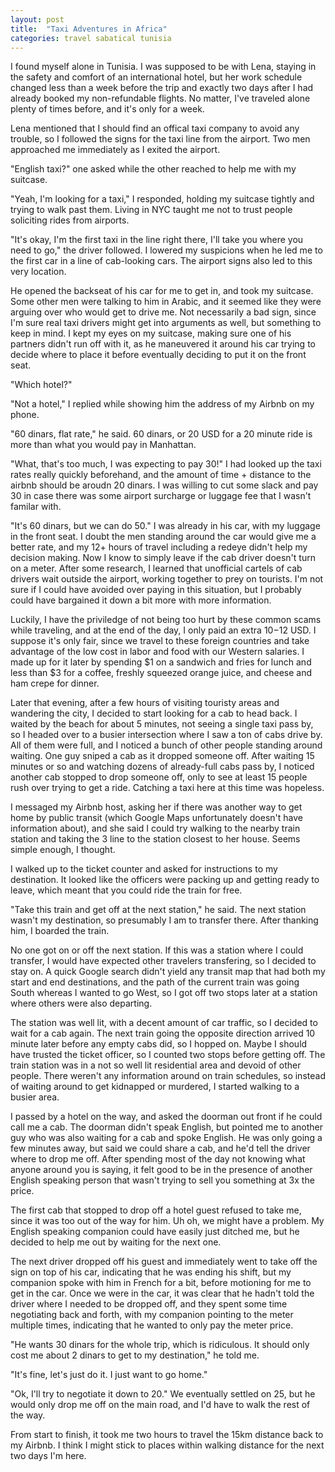```yaml
---
layout: post
title:  "Taxi Adventures in Africa"
categories: travel sabatical tunisia
---
```


I found myself alone in Tunisia. I was supposed to be with Lena, staying in the safety and comfort of an international hotel, but her work schedule changed less than a week before the trip and exactly two days after I had already booked my non-refundable flights. No matter, I've traveled alone plenty of times before, and it's only for a week.

Lena mentioned that I should find an offical taxi company to avoid any trouble, so I followed the signs for the taxi line from the airport. Two men approached me immediately as I exited the airport.

"English taxi?" one asked while the other reached to help me with my suitcase.

"Yeah, I'm looking for a taxi," I responded, holding my suitcase tightly and trying to walk past them. Living in NYC taught me not to trust people soliciting rides from airports.

"It's okay, I'm the first taxi in the line right there, I'll take you where you need to go," the driver followed. I lowered my suspicions when he led me to the first car in a line of cab-looking cars. The airport signs also led to this very location.

He opened the backseat of his car for me to get in, and took my suitcase. Some other men were talking to him in Arabic, and it seemed like they were arguing over who would get to drive me. Not necessarily a bad sign, since I'm sure real taxi drivers might get into arguments as well, but something to keep in mind. I kept my eyes on my suitcase, making sure one of his partners didn't run off with it, as he maneuvered it around his car trying to decide where to place it before eventually deciding to put it on the front seat.

"Which hotel?"

"Not a hotel," I replied while showing him the address of my Airbnb on my phone.

"60 dinars, flat rate," he said. 60 dinars, or 20 USD for a 20 minute ride is more than what you would pay in Manhattan.

"What, that's too much, I was expecting to pay 30!" I had looked up the taxi rates really quickly beforehand, and the amount of time + distance to the airbnb should be aroudn 20 dinars. I was willing to cut some slack and pay 30 in case there was some airport surcharge or luggage fee that I wasn't familar with.

"It's 60 dinars, but we can do 50." I was already in his car, with my luggage in the front seat. I doubt the men standing around the car would give me a better rate, and my 12+ hours of travel including a redeye didn't help my decision making. Now I know to simply leave if the cab driver doesn't turn on a meter. After some research, I learned that unofficial cartels of cab drivers wait outside the airport, working together to prey on tourists. I'm not sure if I could have avoided over paying in this situation, but I probably could have bargained it down a bit more with more information.

Luckily, I have the priviledge of not being too hurt by these common scams while traveling, and at the end of the day, I only paid an extra $10-$12 USD. I suppose it's only fair, since we travel to these foreign countries and take advantage of the low cost in labor and food with our Western salaries. I made up for it later by spending $1 on a sandwich and fries for lunch and less than $3 for a coffee, freshly squeezed orange juice, and cheese and ham crepe for dinner.

Later that evening, after a few hours of visiting touristy areas and wandering the city, I decided to start looking for a cab to head back. I waited by the beach for about 5 minutes, not seeing a single taxi pass by, so I headed over to a busier intersection where I saw a ton of cabs drive by. All of them were full, and I noticed a bunch of other people standing around waiting. One guy sniped a cab as it dropped someone off. After waiting 15 minutes or so and watching dozens of already-full cabs pass by, I noticed another cab stopped to drop someone off, only to see at least 15 people rush over trying to get a ride. Catching a taxi here at this time was hopeless.

I messaged my Airbnb host, asking her if there was another way to get home by public transit (which Google Maps unfortunately doesn't have information about), and she said I could try walking to the nearby train station and taking the 3 line to the station closest to her house. Seems simple enough, I thought.

I walked up to the ticket counter and asked for instructions to my destination. It looked like the officers were packing up and getting ready to leave, which meant that you could ride the train for free.

"Take this train and get off at the next station," he said. The next station wasn't my destination, so presumably I am to transfer there. After thanking him, I boarded the train.

No one got on or off the next station. If this was a station where I could transfer, I would have expected other travelers transfering, so I decided to stay on. A quick Google search didn't yield any transit map that had both my start and end destinations, and the path of the current train was going South whereas I wanted to go West, so I got off two stops later at a station where others were also departing.

The station was well lit, with a decent amount of car traffic, so I decided to wait for a cab again. The next train going the opposite direction arrived 10 minute later before any empty cabs did, so I hopped on. Maybe I should have trusted the ticket officer, so I counted two stops before getting off. The train station was in a not so well lit residential area and devoid of other people. There weren't any information around on train schedules, so instead of waiting around to get kidnapped or murdered, I started walking to a busier area.

I passed by a hotel on the way, and asked the doorman out front if he could call me a cab. The doorman didn't speak English, but pointed me to another guy who was also waiting for a cab and spoke English. He was only going a few minutes away, but said we could share a cab, and he'd tell the driver where to drop me off. After spending most of the day not knowing what anyone around you is saying, it felt good to be in the presence of another English speaking person that wasn't trying to sell you something at 3x the price.

The first cab that stopped to drop off a hotel guest refused to take me, since it was too out of the way for him. Uh oh, we might have a problem. My English speaking companion could have easily just ditched me, but he decided to help me out by waiting for the next one.

The next driver dropped off his guest and immediately went to take off the sign on top of his car, indicating that he was ending his shift, but my companion spoke with him in French for a bit, before motioning for me to get in the car. Once we were in the car, it was clear that he hadn't told the driver where I needed to be dropped off, and they spent some time negotiating back and forth, with my companion pointing to the meter multiple times, indicating that he wanted to only pay the meter price.

"He wants 30 dinars for the whole trip, which is ridiculous. It should only cost me about 2 dinars to get to my destination," he told me.

"It's fine, let's just do it. I just want to go home."

"Ok, I'll try to negotiate it down to 20." We eventually settled on 25, but he would only drop me off on the main road, and I'd have to walk the rest of the way.

From start to finish, it took me two hours to travel the 15km distance back to my Airbnb. I think I might stick to places within walking distance for the next two days I'm here.